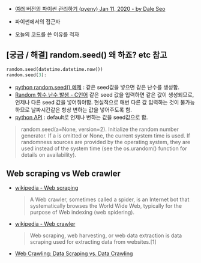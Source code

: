 - [여러 버전의 파이썬 관리하기 (pyenv)
Jan 11, 2020 - by Dale Seo](https://www.daleseo.com/python-pyenv/)

- 파이썬에서의 접근자 

- 오늘의 코드를 쓴 이유를 적자

## [궁금 / 해결] random.seed() 왜 하죠? etc 참고 
```python
random.seed(datetime.datetime.now())
random.seed(3):  
```

- [python random.seed() 예제](https://www.tutorialspoint.com/python/number_seed.htm) : 같은 seed값을 넣으면 같은 난수를 생성함.
- [Random 함수 난수 발생 - C언어](http://simplesolace.tistory.com/entry/Random-함수-난수-발생)
같은 seed 값을 입력하면 같은 값이 생성되므로, 언제나 다른 seed 값을 넣어줘야함. 현실적으로 매번 다른 값 입력하는 것이 불가능하므로 날짜시간같은 항상 변하는 값을 넣어주도록 함.
- [python API](https://docs.python.org/3/library/random.html#random.seed) : default로 언제나 변하는 값을 seed값으로 함.
> random.seed(a=None, version=2). Initialize the random number generator.
If a is omitted or None, the current system time is used. If randomness sources are provided by the operating system, they are used instead of the system time (see the os.urandom() function for details on availability).

## Web scraping vs Web crawler
- [wikipedia - Web scraping](https://en.wikipedia.org/wiki/Web_scraping)
  > A Web crawler, sometimes called a spider, is an Internet bot that systematically browses the World Wide Web, typically for the purpose of Web indexing (web spidering).
- [wikipedia - Web crawler](https://en.wikipedia.org/wiki/Web_crawler)
  > Web scraping, web harvesting, or web data extraction is data scraping used for extracting data from websites.[1] 
- [Web Crawling: Data Scraping vs. Data Crawling](https://www.promptcloud.com/data-scraping-vs-data-crawling/)






